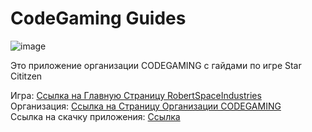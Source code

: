 # CodeGaming Guides

![image](https://user-images.githubusercontent.com/52619963/170831080-b1be280f-f58b-4a81-983c-9392c99eadd8.png)
 
Это приложение организации CODEGAMING с гайдами по игре Star Cititzen

Игра: 
<a href="https://robertsspaceindustries.com">Ссылка на Главную Страницу RobertSpaceIndustries</a>
<br>Организация:
<a href="https://robertsspaceindustries.com/orgs/CODEGAMING">Ссылка на Страницу Организации CODEGAMING</a>
<br>Ссылка на скачку приложения:
<a href="https://github.com/LynxarA-Coding/CodeGaming/releases">Ссылка</a>
